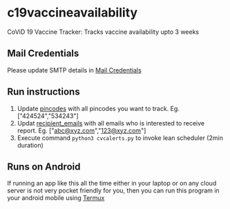 # c19vaccineavailability
CoViD 19 Vaccine Tracker: Tracks vaccine availability upto 3 weeks

## Mail Credentials
Please update SMTP details in [Mail Credentials](https://github.com/jsrivatsava/c19vaccineavailability/blob/main/mail_credentials.py)

## Run instructions
1. Update [pincodes](https://github.com/jsrivatsava/c19vaccineavailability/blob/main/pincodes.json) with all pincodes you want to track. Eg. ["424524","534243"]
2. Updat [recipient_emails](https://github.com/jsrivatsava/c19vaccineavailability/blob/main/recipients.json) with all emails who is interested to receive report. Eg. ["abc@xyz.com","123@xyz.com"]
3. Execute command `python3 cvcalerts.py` to invoke lean scheduler (2min duration)

## Runs on Android
If running an app like this all the time either in your laptop or on any cloud server is not very pocket friendly for you, then you can run this program in your android mobile using [Termux](https://play.google.com/store/apps/details?id=com.termux&hl=en_IN&gl=US)
